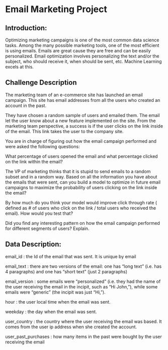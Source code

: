 # Email Marketing Project
## Introduction:
Optimizing marketing campaigns is one of the most common data science tasks. Among the many possible marketing tools, one of the most efficient is using emails.
Emails are great cause they are free and can be easily personalized. Email optimization involves personalizing the text and/or the subject, who should receive it, when should be sent, etc. Machine Learning excels at this.

## Challenge Description
The marketing team of an e-commerce site has launched an email campaign. This site has email addresses from all the users who created an account in the past.

They have chosen a random sample of users and emailed them. The email let the user know about a new feature implemented on the site. From the marketing team perspective, a success is if the user clicks on the link inside of the email. This link takes the user to the company site.

You are in charge of figuring out how the email campaign performed and were asked the following questions:

What percentage of users opened the email and what percentage clicked on the link within the email?

The VP of marketing thinks that it is stupid to send emails to a random subset and in a random way. Based on all the information you have about the emails that were sent, can you build a model to optimize in future email campaigns to maximize the probability of users clicking on the link inside the email?

By how much do you think your model would improve click through rate ( defined as # of users who click on the link / total users who received the email). How would you test that?

Did you find any interesting pattern on how the email campaign performed for different segments of users? Explain.

## Data Description:
email_id : the Id of the email that was sent. It is unique by email

email_text : there are two versions of the email: one has “long text” (i.e. has 4 paragraphs) and one has “short text” (just 2 paragraphs)

email_version : some emails were “personalized” (i.e. they had the name of the user receiving the email in the incipit, such as “Hi John,”), while some emails were “generic” (the incipit was just “Hi,”).

hour : the user local time when the email was sent.

weekday : the day when the email was sent.

user_country : the country where the user receiving the email was based. It comes from the user ip address when she created the account.

user_past_purchases : how many items in the past were bought by the user receiving the email
